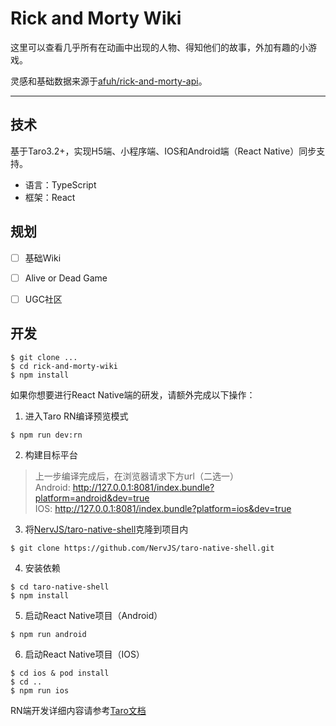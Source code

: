 # Rick and Morty Wiki

这里可以查看几乎所有在动画中出现的人物、得知他们的故事，外加有趣的小游戏。

灵感和基础数据来源于[afuh/rick-and-morty-api](https://github.com/afuh/rick-and-morty-api)。

---

## 技术

基于Taro3.2+，实现H5端、小程序端、IOS和Android端（React Native）同步支持。
- 语言：TypeScript
- 框架：React


## 规划

- [ ] 基础Wiki
- [ ] Alive or Dead Game
- [ ] UGC社区


## 开发

```
$ git clone ...
$ cd rick-and-morty-wiki
$ npm install
```
如果你想要进行React Native端的研发，请额外完成以下操作：

1. 进入Taro RN编译预览模式
```
$ npm run dev:rn
```
2. 构建目标平台
>上一步编译完成后，在浏览器请求下方url（二选一）  
Android: http://127.0.0.1:8081/index.bundle?platform=android&dev=true  
IOS: http://127.0.0.1:8081/index.bundle?platform=ios&dev=true

3. 将[NervJS/taro-native-shell](https://github.com/NervJS/taro-native-shell)克隆到项目内
```
$ git clone https://github.com/NervJS/taro-native-shell.git
```
4. 安装依赖
```
$ cd taro-native-shell
$ npm install
```
5. 启动React Native项目（Android）
```
$ npm run android
```
6. 启动React Native项目（IOS）
```
$ cd ios & pod install
$ cd .. 
$ npm run ios
```

RN端开发详细内容请参考[Taro文档](https://taro-docs.jd.com/taro/docs/react-native#%E5%BC%80%E5%8F%91)
